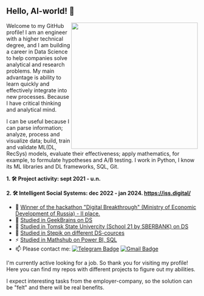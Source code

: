 ## Hello, AI-world! 👋

<img align='right' src="https://media.giphy.com/media/M9gbBd9nbDrOTu1Mqx/giphy.gif" width="333">

Welcome to my GitHub profile! I am an engineer with a higher technical degree, and I am building a career in Data Science to help companies solve analytical and research problems. My main advantage is ability to learn quickly and effectively integrate into new processes. Because I have critical thinking and analytical mind.

I can be useful because I can parse information; analyze, process and visualize data; build, train and validate ML(DL, RecSys) models, evaluate their effectiveness; apply mathematics, for example, to formulate hypotheses and A/B testing. I work in Python, I know its ML libraries and DL frameworks, SQL, Git.

**1. 🛠️ Project activity: sept 2021 - u.n.**

**2. 🛠️ Intelligent Social Systems: dec 2022 - jan 2024. https://iss.digital/**

- 🎰 [Winner of the hackathon "Digital Breakthrough" (Ministry of Economic Development of Russia) - II place.](https://drive.google.com/file/d/1Kn4zOyTtiSCMZC7N_ouJHvVhPa3Y14WO/view?usp=sharing)
- 🔭 [Studied in GeekBrains on DS](https://drive.google.com/file/d/1dpEcjEZNUquRiueKXrWPVCi-Vf1We9mO/view?usp=sharing)
- 🌱 [Studied in Tomsk State Univercity (School 21 by SBERBANK) on DS](https://drive.google.com/file/d/1C-BdL2hZ2HmyS0oYrQNkFQh0cOkrh_Dq/view?usp=sharing)
- 🤖 [Studied in Stepik on different DS-cources](https://drive.google.com/file/d/1MR0RmAXWbhoZAKBNtJOvt1lm6RX7iZAT/view?usp=sharing)
- ⚡ [Studied in Mathshub on Power BI, SQL](https://drive.google.com/file/d/1ZwU2N2m5dSnxCYT9d385Jajfgo05mbpX/view?usp=sharing)
- 📫 Please contact me: [![Telegram Badge](https://img.shields.io/badge/-rectorkipa182-blue?style=flat&logo=Telegram&logoColor=white)](https://t.me/rectorkipa182) [![Gmail Badge](https://img.shields.io/badge/-Gmail-red?style=flat&logo=Gmail&logoColor=white)](mailto:nvkrivonogov@gmail.com)

I'm currently active looking for a job. So thank you for visiting my profile! 
Here you can find my repos with different projects to figure out my abilities. 

I expect interesting tasks from the employer-company, so the solution can be "felt" and there will be real benefits. 
